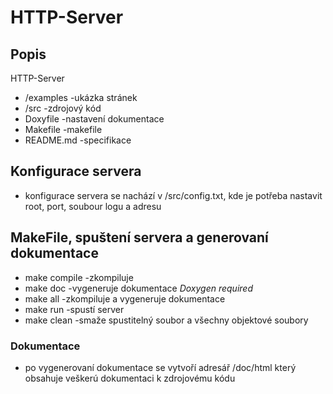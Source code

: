 # HTTP-Server

## Popis
HTTP-Server
- /examples -ukázka stránek
- /src -zdrojový kód
- Doxyfile -nastavení dokumentace
- Makefile -makefile
- README.md -specifikace

## Konfigurace servera
- konfigurace servera se nachází v /src/config.txt, kde je potřeba nastavit root, port, soubour logu a adresu

## MakeFile, spuštení servera a generovaní dokumentace
- make compile -zkompiluje
- make doc -vygeneruje dokumentace *Doxygen required*
- make all -zkompiluje a vygeneruje dokumentace
- make run -spustí server
- make clean -smaže spustitelný soubor a všechny objektové soubory

### Dokumentace
- po vygenerovaní dokumentace se vytvoří adresář /doc/html který obsahuje veškerú dokumentaci k zdrojovému kódu

